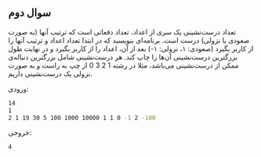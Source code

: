 ## سوال دوم

تعداد درست‌نشینی یک سری از اعداد، تعداد دفعاتی است كه ترتيب آنها (به صورت صعودی يا نزولی) درست است. برنامه‌ای بنويسيد كه در ابتدا تعداد اعداد و ترتيب آنها را از كاربر بگيرد (صعودی: ۱، نزولی: ۱-) بعد از آن، اعداد را از كاربر بگيرد و در نهايت طول بزرگترین درست‌نشینی آن‌ها را چاپ كند. هر درست‌نشینی شامل بزرگترین دنباله‌ی ممکن از درست‌نشینی‌ می‌باشد، مثلا در رشته 1 2 3 0 از چپ به راست و به صورت نزولی یک درست‌نشینی داریم.

ورودی:

```sh
14
1
2 1 19 30 5 100 1000 10000 1 1 0 -1 2 -100
```
خروجی:

```sh
4
```